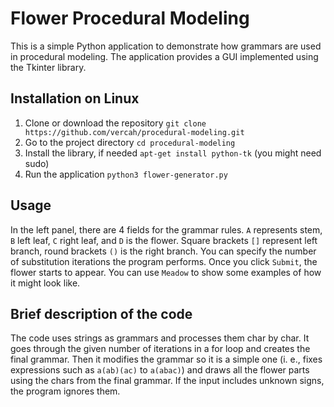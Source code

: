 # Flower Procedural Modeling
This is a simple Python application to demonstrate how grammars are used in procedural modeling. The application provides a GUI implemented using the Tkinter library.

## Installation on Linux
1. Clone or download the repository `git clone https://github.com/vercah/procedural-modeling.git`
2. Go to the project directory `cd procedural-modeling`
3. Install the library, if needed `apt-get install python-tk` (you might need sudo)
4. Run the application `python3 flower-generator.py`

## Usage
In the left panel, there are 4 fields for the grammar rules. `A` represents stem, `B` left leaf, `C` right leaf, and `D` is the flower. Square brackets `[]` represent left branch, round brackets `()` is the right branch. You can specify the number of substitution iterations the program performs. Once you click `Submit`, the flower starts to appear. You can use `Meadow` to show some examples of how it might look like.

## Brief description of the code
The code uses strings as grammars and processes them char by char. It goes through the given number of iterations in a for loop and creates the final grammar. Then it modifies the grammar so it is a simple one (i. e., fixes expressions such as `a(ab)(ac)` to `a(abac)`) and draws all the flower parts using the chars from the final grammar. If the input includes unknown signs, the program ignores them.

